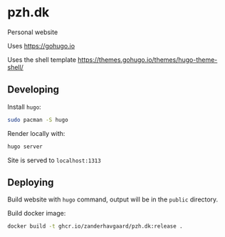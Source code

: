 # pzh.dk

Personal website

Uses https://gohugo.io

Uses the shell template https://themes.gohugo.io/themes/hugo-theme-shell/

## Developing

Install `hugo`:

```bash
sudo pacman -S hugo
```

Render locally with:

```bash
hugo server
```

Site is served to `localhost:1313`

## Deploying

Build website with `hugo` command, output will be in the `public` directory.

Build docker image:

```bash
docker build -t ghcr.io/zanderhavgaard/pzh.dk:release .
```
